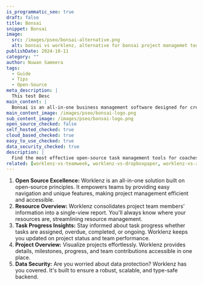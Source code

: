 ```yaml
---
is_programmatic_seo: true
draft: false
title: Bonsai
snippet: Bonsai
image:
  src: /images/pseo/bonsai-alternative.png
  alt: bonsai vs worklenz, alternative for bonsai project managemet tool, task management, resource management, productivity
publishDate: 2024-10-11
category: ""
author: Nuwan Sameera
tags:
  - Guide
  - Tips
  - Open-Source
meta_description: |
  This test Desc
main_content: |
  Bonsai is an all-in-one business management software designed for creative and digital agencies, consultancies, and professional service providers.
main_content_image: /images/pseo/bonsai-logo.png
sub_content_image: /images/pseo/bonsai-logo.png
open_source_checked: false
self_hosted_checked: true
cloud_based_checked: true
easy_to_use_checked: true
data_security_checked: true
description: |
  Find the most effective open-source task management tools for coaches on our platform. Simplify your coaching tasks and boost productivity with these tools.
related: [worklenz-vs-teamweek, worklenz-vs-dropboxpaper, worklenz-vs-zapier, worklenz-vs-hubstaff]
---
```

1. **Open Source Excellence:** Worklenz is an all-in-one solution built on open-source principles. It empowers teams by providing easy navigation and unique features, making project management efficient and accessible.
2. **Resource Overview:** Worklenz consolidates project team members' information into a single-view report. You'll always know where your resources are, streamlining resource management.
3. **Task Progress Insights:** Stay informed about task progress whether tasks are assigned, overdue, completed, or ongoing. Worklenz keeps you updated on project status and team performance.
4. **Project Overview:** Visualize projects effortlessly. Worklenz provides details, milestones, progress, and team contributions accessible in one place.
5. **Data Security:** Are you worried about data protection? Worklenz has you covered. It's built to ensure a robust, scalable, and type-safe backend.